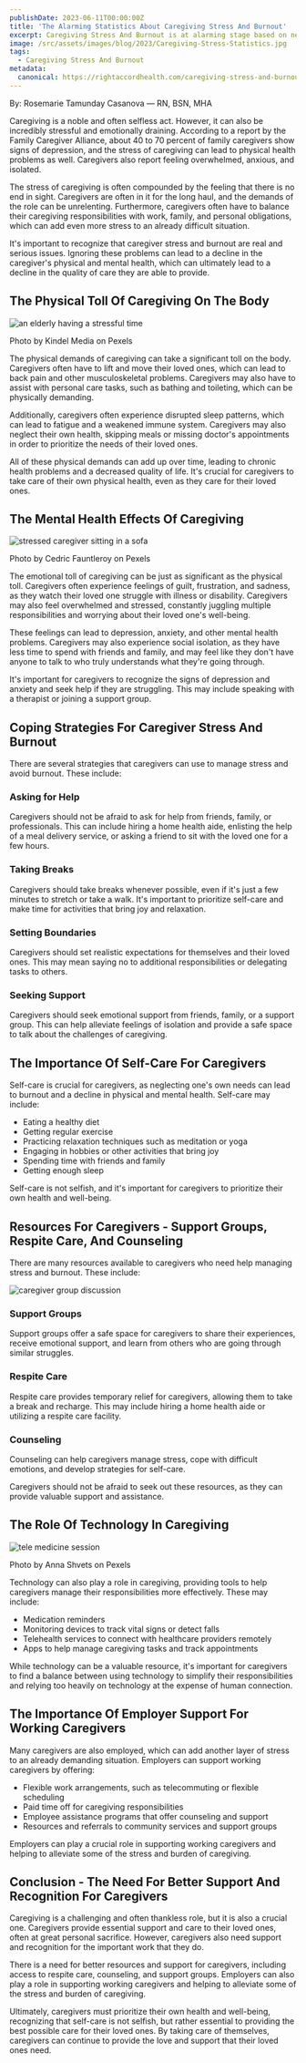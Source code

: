 ```yaml
---
publishDate: 2023-06-11T00:00:00Z
title: 'The Alarming Statistics About Caregiving Stress And Burnout'
excerpt: Caregiving Stress And Burnout is at alarming stage based on new statistics. This calls a need for a drastic action to help caregivers overcome these challenges.
image: /src/assets/images/blog/2023/Caregiving-Stress-Statistics.jpg
tags:
  - Caregiving Stress And Burnout
metadata:
  canonical: https://rightaccordhealth.com/caregiving-stress-and-burnout-statistics
---
```




By: Rosemarie Tamunday Casanova — RN, BSN, MHA


Caregiving is a noble and often selfless act. However, it can also be incredibly stressful and emotionally draining. According to a report by the Family Caregiver Alliance, about 40 to 70 percent of family caregivers show signs of depression, and the stress of caregiving can lead to physical health problems as well. Caregivers also report feeling overwhelmed, anxious, and isolated.

The stress of caregiving is often compounded by the feeling that there is no end in sight. Caregivers are often in it for the long haul, and the demands of the role can be unrelenting. Furthermore, caregivers often have to balance their caregiving responsibilities with work, family, and personal obligations, which can add even more stress to an already difficult situation.

It's important to recognize that caregiver stress and burnout are real and serious issues. Ignoring these problems can lead to a decline in the caregiver's physical and mental health, which can ultimately lead to a decline in the quality of care they are able to provide.

The Physical Toll Of Caregiving On The Body
-------------------------------------------

![an elderly having a stressful time](/src/assets/images/blog/2023/pexels-kindel-media-8172285.jpg)

Photo by Kindel Media on Pexels

The physical demands of caregiving can take a significant toll on the body. Caregivers often have to lift and move their loved ones, which can lead to back pain and other musculoskeletal problems. Caregivers may also have to assist with personal care tasks, such as bathing and toileting, which can be physically demanding.

Additionally, caregivers often experience disrupted sleep patterns, which can lead to fatigue and a weakened immune system. Caregivers may also neglect their own health, skipping meals or missing doctor's appointments in order to prioritize the needs of their loved ones.

All of these physical demands can add up over time, leading to chronic health problems and a decreased quality of life. It's crucial for caregivers to take care of their own physical health, even as they care for their loved ones.

The Mental Health Effects Of Caregiving
---------------------------------------

![stressed caregiver sitting in a sofa](/src/assets/images/blog/2023/pexels-cedric-fauntleroy-4270365.jpg)

Photo by Cedric Fauntleroy on Pexels

The emotional toll of caregiving can be just as significant as the physical toll. Caregivers often experience feelings of guilt, frustration, and sadness, as they watch their loved one struggle with illness or disability. Caregivers may also feel overwhelmed and stressed, constantly juggling multiple responsibilities and worrying about their loved one's well-being.

These feelings can lead to depression, anxiety, and other mental health problems. Caregivers may also experience social isolation, as they have less time to spend with friends and family, and may feel like they don't have anyone to talk to who truly understands what they're going through.

It's important for caregivers to recognize the signs of depression and anxiety and seek help if they are struggling. This may include speaking with a therapist or joining a support group.

Coping Strategies For Caregiver Stress And Burnout
--------------------------------------------------

There are several strategies that caregivers can use to manage stress and avoid burnout. These include:

### Asking for Help

Caregivers should not be afraid to ask for help from friends, family, or professionals. This can include hiring a home health aide, enlisting the help of a meal delivery service, or asking a friend to sit with the loved one for a few hours.

### Taking Breaks

Caregivers should take breaks whenever possible, even if it's just a few minutes to stretch or take a walk. It's important to prioritize self-care and make time for activities that bring joy and relaxation.

### Setting Boundaries

Caregivers should set realistic expectations for themselves and their loved ones. This may mean saying no to additional responsibilities or delegating tasks to others.

### Seeking Support

Caregivers should seek emotional support from friends, family, or a support group. This can help alleviate feelings of isolation and provide a safe space to talk about the challenges of caregiving.

The Importance Of Self-Care For Caregivers
------------------------------------------

Self-care is crucial for caregivers, as neglecting one's own needs can lead to burnout and a decline in physical and mental health. Self-care may include:

*   Eating a healthy diet
*   Getting regular exercise
*   Practicing relaxation techniques such as meditation or yoga
*   Engaging in hobbies or other activities that bring joy
*   Spending time with friends and family
*   Getting enough sleep

Self-care is not selfish, and it's important for caregivers to prioritize their own health and well-being.

Resources For Caregivers - Support Groups, Respite Care, And Counseling
-----------------------------------------------------------------------

There are many resources available to caregivers who need help managing stress and burnout. These include:

![caregiver group discussion](/src/assets/images/blog/2023/52544940_s.jpg)

### Support Groups

Support groups offer a safe space for caregivers to share their experiences, receive emotional support, and learn from others who are going through similar struggles.

### Respite Care

Respite care provides temporary relief for caregivers, allowing them to take a break and recharge. This may include hiring a home health aide or utilizing a respite care facility.

### Counseling

Counseling can help caregivers manage stress, cope with difficult emotions, and develop strategies for self-care.

Caregivers should not be afraid to seek out these resources, as they can provide valuable support and assistance.

The Role Of Technology In Caregiving
------------------------------------

![tele medicine session](/src/assets/images/blog/2023/pexels-anna-shvets-4225920.jpg)

Photo by Anna Shvets on Pexels

Technology can also play a role in caregiving, providing tools to help caregivers manage their responsibilities more effectively. These may include:

*   Medication reminders
*   Monitoring devices to track vital signs or detect falls
*   Telehealth services to connect with healthcare providers remotely
*   Apps to help manage caregiving tasks and track appointments

While technology can be a valuable resource, it's important for caregivers to find a balance between using technology to simplify their responsibilities and relying too heavily on technology at the expense of human connection.

The Importance Of Employer Support For Working Caregivers
---------------------------------------------------------

Many caregivers are also employed, which can add another layer of stress to an already demanding situation. Employers can support working caregivers by offering:

*   Flexible work arrangements, such as telecommuting or flexible scheduling
*   Paid time off for caregiving responsibilities
*   Employee assistance programs that offer counseling and support
*   Resources and referrals to community services and support groups

Employers can play a crucial role in supporting working caregivers and helping to alleviate some of the stress and burden of caregiving.

Conclusion - The Need For Better Support And Recognition For Caregivers
-----------------------------------------------------------------------

Caregiving is a challenging and often thankless role, but it is also a crucial one. Caregivers provide essential support and care to their loved ones, often at great personal sacrifice. However, caregivers also need support and recognition for the important work that they do.

There is a need for better resources and support for caregivers, including access to respite care, counseling, and support groups. Employers can also play a role in supporting working caregivers and helping to alleviate some of the stress and burden of caregiving.

Ultimately, caregivers must prioritize their own health and well-being, recognizing that self-care is not selfish, but rather essential to providing the best possible care for their loved ones. By taking care of themselves, caregivers can continue to provide the love and support that their loved ones need.